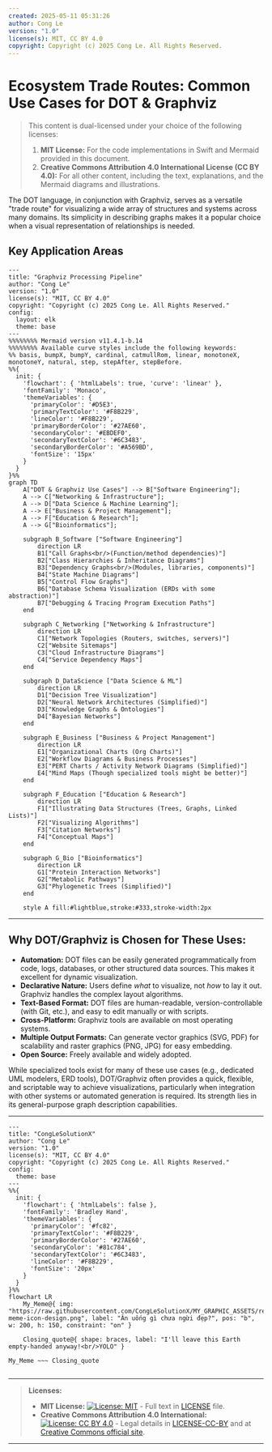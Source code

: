 ```yaml
---
created: 2025-05-11 05:31:26
author: Cong Le
version: "1.0"
license(s): MIT, CC BY 4.0
copyright: Copyright (c) 2025 Cong Le. All Rights Reserved.
---
```





# Ecosystem Trade Routes: Common Use Cases for DOT & Graphviz

> This content is dual-licensed under your choice of the following licenses:
> 1.  **MIT License:** For the code implementations in Swift and Mermaid provided in this document.
> 2.  **Creative Commons Attribution 4.0 International License (CC BY 4.0):** For all other content, including the text, explanations, and the Mermaid diagrams and illustrations.


The DOT language, in conjunction with Graphviz, serves as a versatile "trade route" for visualizing a wide array of structures and systems across many domains. Its simplicity in describing graphs makes it a popular choice when a visual representation of relationships is needed.

## Key Application Areas

```mermaid
---
title: "Graphviz Processing Pipeline"
author: "Cong Le"
version: "1.0"
license(s): "MIT, CC BY 4.0"
copyright: "Copyright (c) 2025 Cong Le. All Rights Reserved."
config:
  layout: elk
  theme: base
---
%%%%%%%% Mermaid version v11.4.1-b.14
%%%%%%%% Available curve styles include the following keywords:
%% basis, bumpX, bumpY, cardinal, catmullRom, linear, monotoneX, monotoneY, natural, step, stepAfter, stepBefore.
%%{
  init: {
    'flowchart': { 'htmlLabels': true, 'curve': 'linear' },
    'fontFamily': 'Monaco',
    'themeVariables': {
      'primaryColor': '#D5E3',
      'primaryTextColor': '#F8B229',
      'lineColor': '#F8B229',
      'primaryBorderColor': '#27AE60',
      'secondaryColor': '#EBDEF0',
      'secondaryTextColor': '#6C3483',
      'secondaryBorderColor': '#A569BD',
      'fontSize': '15px'
    }
  }
}%%
graph TD
    A["DOT & Graphviz Use Cases"] --> B["Software Engineering"];
    A --> C["Networking & Infrastructure"];
    A --> D["Data Science & Machine Learning"];
    A --> E["Business & Project Management"];
    A --> F["Education & Research"];
    A --> G["Bioinformatics"];

    subgraph B_Software ["Software Engineering"]
        direction LR
        B1["Call Graphs<br/>(Function/method dependencies)"]
        B2["Class Hierarchies & Inheritance Diagrams"]
        B3["Dependency Graphs<br/>(Modules, libraries, components)"]
        B4["State Machine Diagrams"]
        B5["Control Flow Graphs"]
        B6["Database Schema Visualization (ERDs with some abstraction)"]
        B7["Debugging & Tracing Program Execution Paths"]
    end

    subgraph C_Networking ["Networking & Infrastructure"]
        direction LR
        C1["Network Topologies (Routers, switches, servers)"]
        C2["Website Sitemaps"]
        C3["Cloud Infrastructure Diagrams"]
        C4["Service Dependency Maps"]
    end

    subgraph D_DataScience ["Data Science & ML"]
        direction LR
        D1["Decision Tree Visualization"]
        D2["Neural Network Architectures (Simplified)"]
        D3["Knowledge Graphs & Ontologies"]
        D4["Bayesian Networks"]
    end

    subgraph E_Business ["Business & Project Management"]
        direction LR
        E1["Organizational Charts (Org Charts)"]
        E2["Workflow Diagrams & Business Processes"]
        E3["PERT Charts / Activity Network Diagrams (Simplified)"]
        E4["Mind Maps (Though specialized tools might be better)"]
    end

    subgraph F_Education ["Education & Research"]
        direction LR
        F1["Illustrating Data Structures (Trees, Graphs, Linked Lists)"]
        F2["Visualizing Algorithms"]
        F3["Citation Networks"]
        F4["Conceptual Maps"]
    end

    subgraph G_Bio ["Bioinformatics"]
        direction LR
        G1["Protein Interaction Networks"]
        G2["Metabolic Pathways"]
        G3["Phylogenetic Trees (Simplified)"]
    end

    style A fill:#lightblue,stroke:#333,stroke-width:2px
```

----

## Why DOT/Graphviz is Chosen for These Uses:

*   **Automation:** DOT files can be easily generated programmatically from code, logs, databases, or other structured data sources. This makes it excellent for dynamic visualization.
*   **Declarative Nature:** Users define *what* to visualize, not *how* to lay it out. Graphviz handles the complex layout algorithms.
*   **Text-Based Format:** DOT files are human-readable, version-controllable (with Git, etc.), and easy to edit manually or with scripts.
*   **Cross-Platform:** Graphviz tools are available on most operating systems.
*   **Multiple Output Formats:** Can generate vector graphics (SVG, PDF) for scalability and raster graphics (PNG, JPG) for easy embedding.
*   **Open Source:** Freely available and widely adopted.

While specialized tools exist for many of these use cases (e.g., dedicated UML modelers, ERD tools), DOT/Graphviz often provides a quick, flexible, and scriptable way to achieve visualizations, particularly when integration with other systems or automated generation is required. Its strength lies in its general-purpose graph description capabilities.



---



<!-- 
```mermaid
%% Current Mermaid version
info
```
-->


```mermaid
---
title: "CongLeSolutionX"
author: "Cong Le"
version: "1.0"
license(s): "MIT, CC BY 4.0"
copyright: "Copyright (c) 2025 Cong Le. All Rights Reserved."
config:
  theme: base
---
%%{
  init: {
    'flowchart': { 'htmlLabels': false },
    'fontFamily': 'Bradley Hand',
    'themeVariables': {
      'primaryColor': '#fc82',
      'primaryTextColor': '#F8B229',
      'primaryBorderColor': '#27AE60',
      'secondaryColor': '#81c784',
      'secondaryTextColor': '#6C3483',
      'lineColor': '#F8B229',
      'fontSize': '20px'
    }
  }
}%%
flowchart LR
    My_Meme@{ img: "https://raw.githubusercontent.com/CongLeSolutionX/MY_GRAPHIC_ASSETS/refs/heads/Designing_graphic_syntax/MY_MEME/My-meme-icon-design.png", label: "Ăn uống gì chưa ngừi đẹp?", pos: "b", w: 200, h: 150, constraint: "on" }

    Closing_quote@{ shape: braces, label: "I'll leave this Earth empty-handed anyway!<br/>YOLO" }

My_Meme ~~~ Closing_quote


```



---
>**Licenses:**
>
>- **MIT License:**  [![License: MIT](https://img.shields.io/badge/License-MIT-yellow.svg)](LICENSE) - Full text in [LICENSE](LICENSE) file.
>- **Creative Commons Attribution 4.0 International:** [![License: CC BY 4.0](https://licensebuttons.net/l/by/4.0/88x31.png)](LICENSE-CC-BY) - Legal details in [LICENSE-CC-BY](LICENSE-CC-BY) and at [Creative Commons official site](http://creativecommons.org/licenses/by/4.0/).
>
---